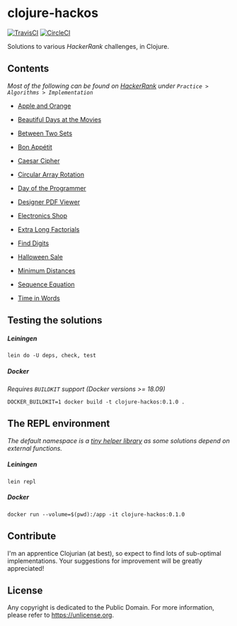 # clojure-hackos

[![TravisCI](https://travis-ci.com/rdipardo/clojure-hackos.svg?token=yCqYFpeQtymaztY4Spav&branch=master)](https://travis-ci.com/rdipardo/clojure-hackos)  [![CircleCI](https://circleci.com/gh/rdipardo/clojure-hackos.svg?style=svg)](https://circleci.com/gh/rdipardo/clojure-hackos)

Solutions to various *HackerRank* challenges, in Clojure.

## Contents
*Most of the following can be found on [HackerRank](https://www.hackerrank.com) under `Practice > Algorithms > Implementation`*

- [Apple and Orange](src/clojure_hackos/apple_and_orange.clj)

- [Beautiful Days at the Movies](src/clojure_hackos/palindromes.clj)

- [Between Two Sets](src/clojure_hackos/between_2_sets.clj)

- [Bon Appétit](src/clojure_hackos/bon_appetit.clj)

- [Caesar Cipher](src/clojure_hackos/caesar_cipher.clj)

- [Circular Array Rotation](src/clojure_hackos/circular_rotation.clj)

- [Day of the Programmer](src/clojure_hackos/day256.clj)

- [Designer PDF Viewer](src/clojure_hackos/pdf.clj)

- [Electronics Shop](src/clojure_hackos/electronics_shop.clj)

- [Extra Long Factorials](src/clojure_hackos/extra_long_factorials.clj)

- [Find Digits](src/clojure_hackos/divisors.clj)

- [Halloween Sale](src/clojure_hackos/halloween_sale.clj)

- [Minimum Distances](src/clojure_hackos/minimum_distances.clj)

- [Sequence Equation](src/clojure_hackos/sequence_equation.clj)

- [Time in Words](src/clojure_hackos/time_in_words.clj)


## Testing the solutions

##### Leiningen

    lein do -U deps, check, test

##### Docker

*Requires `BUILDKIT` support (Docker versions >= 18.09)*

    DOCKER_BUILDKIT=1 docker build -t clojure-hackos:0.1.0 .

## The REPL environment

*The default namespace is a [tiny helper library](src/clojure_hackos/helpers.clj) as some solutions depend on external functions.*

##### Leiningen

    lein repl

##### Docker

    docker run --volume=$(pwd):/app -it clojure-hackos:0.1.0


## Contribute

I'm an apprentice Clojurian (at best), so expect to find lots of sub-optimal implementations.
Your suggestions for improvement will be greatly appreciated!


## License

Any copyright is dedicated to the Public Domain.
For more information, please refer to https://unlicense.org.
